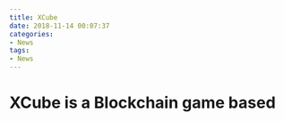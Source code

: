```yaml
---
title: XCube
date: 2018-11-14 00:07:37
categories:
- News
tags:
- News
---
```

# XCube is a Blockchain game based